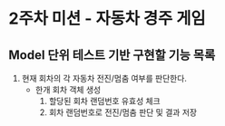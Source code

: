 # 2주차 미션 - 자동차 경주 게임

## Model 단위 테스트 기반 구현할 기능 목록
1. 현재 회차의 각 자동차 전진/멈춤 여부를 판단한다.
   - 한개 회차 객체 생성
      1. 할당된 회차 랜덤번호 유효성 체크 
      2. 회차 랜덤번호로 전진/멈춤 판단 및 결과 저장